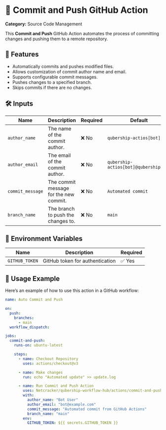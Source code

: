 # 🚀 Commit and Push GitHub Action

**Category:** Source Code Management

This **Commit and Push** GitHub Action automates the process of committing changes and pushing them to a remote repository.

## 📌 Features

- Automatically commits and pushes modified files.
- Allows customization of commit author name and email.
- Supports configurable commit messages.
- Pushes changes to a specified branch.
- Skips commits if there are no changes.

## 🛠️ Inputs

| Name              | Description                                                | Required | Default |
|-------------------|------------------------------------------------------------|----------|---------|
| `author_name`    | The name of the commit author.                             | ❌ No    | `qubership-actios[bot]` |
| `author_email`   | The email of the commit author.                            | ❌ No    | `qubership-actios[bot]@qubership.com` |
| `commit_message` | The commit message for the new commit.                     | ❌ No    | `Automated commit` |
| `branch_name`    | The branch to push the changes to.                         | ❌ No    | `main` |

## 🔑 Environment Variables

| Name           | Description                          | Required |
|---------------|--------------------------------------|----------|
| `GITHUB_TOKEN` | GitHub token for authentication   | ✅ Yes |

## 📝 Usage Example

Here’s an example of how to use this action in a GitHub workflow:

```yaml
name: Auto Commit and Push

on:
  push:
    branches:
      - main
  workflow_dispatch:

jobs:
  commit-and-push:
    runs-on: ubuntu-latest

    steps:
      - name: Checkout Repository
        uses: actions/checkout@v3

      - name: Make changes
        run: echo "Automated update" >> update.log

      - name: Run Commit and Push Action
        uses: Netcracker/qubership-workflow-hub/actions/commit-and-push@main
        with:
          author_name: "Bot User"
          author_email: "bot@example.com"
          commit_message: "Automated commit from GitHub Actions"
          branch_name: "main"
        env:
          GITHUB_TOKEN: ${{ secrets.GITHUB_TOKEN }}